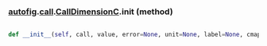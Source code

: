 ### [autofig](autofig.md).[call](autofig.call.md).[CallDimensionC](autofig.call.CallDimensionC.md).__init__ (method)


```py

def __init__(self, call, value, error=None, unit=None, label=None, cmap=None)

```


